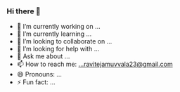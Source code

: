 ### Hi there 👋





- 🔭 I’m currently working on ...
- 🌱 I’m currently learning ...
- 👯 I’m looking to collaborate on ...
- 🤔 I’m looking for help with ...
- 💬 Ask me about ...
- 📫 How to reach me: ...ravitejamuvvala23@gmail.com
- 😄 Pronouns: ...
- ⚡ Fun fact: ...
